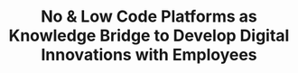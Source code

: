---
id: nolock
title: "No & Low Code Platforms as Knowledge Bridge to Develop Digital Innovations with Employees"
title_project: "No & Low Code Platforms as Knowledge Bridge to Develop Digital Innovations with Employees"
title_short: "NoLoCK"
period: "Apr 23 – Mär 24 (12 Monate)" 
round: "2"
lecture2go: "66908"
uhh_url: "https://www.hcl.uni-hamburg.de/ddlitlab/data-literacy-studierendenprojekte/zweite-foerderrunde/nolock.html"
students: "Gian-Luca Gücük, Dejan Simic"
mentor: "Stephan Leible"
text: |
    Öffentliche und private Organisationen konkurrieren darum, die innovativsten Produkte und Dienstleistungen anzubieten. Heutzutage sind diese häufig digitaler Natur und werden mithilfe digitaler Tools entwickelt. In den letzten Jahren haben Organisationen verschiedene interne und externe Innovationskanäle etabliert, um diese Innovationen zu schaffen. Dazu gehören konventionelle Forschungs- und Entwicklungsabteilungen, agile Innovationseinheiten und zunehmend auch die Einbindung der eigenen Mitarbeiter:innen [1].  

    Dies ist unter anderem darauf zurückzuführen, dass die Gestaltung von (digitalen) Innovationen durch intuitivere und weit verbreitete IT-Tools, wie Online-Whiteboards (z.B. Miro oder Conceptboard) und Designtools (z.B. Figma oder Adobe XD), an Komplexität verloren hat. Dadurch ist deren Konzeption und Entwicklung zugänglicher geworden und die Erstellung von nicht-funktionalen Prototypen wird gefördert [2, 3, 4]. Besonders bei mitarbeitergetriebenen Innovationsprozessen entsteht beim Vorliegen einer vielversprechenden Innovationsidee die Herausforderung, den Umsetzungsprozess für einen funktionalen oder hoch aufgelösten Prototyp zu gestalten [5]. Häufig scheitert die Umsetzung an fehlenden Programmierkenntnissen bei den nicht-technischen Mitarbeitern, die ihre Ideen nicht selbstständig produktionsreif umsetzen können. Viele Organisationen verfügen nicht über dedizierte Teams oder IT-Entwickler:innen, die, neben ihren Kernaufgaben, genügend Zeit haben, um ko-kreativ mit den Ideengeber:innen an der Umsetzung ihrer Ideen zu arbeiten.   

    Das Ziel des NoLoCK-Projekts besteht vor diesem Hintergrund darin, No- & Low-Code Plattformen und ihre Grenzen im Vergleich zur nativen Entwicklung zu untersuchen und zu evaluieren. Dabei soll herausgefunden werden, ob diese Plattformen als Kompetenzbrücken im Kontext mitarbeitergetriebener (digitaler) Innovationen geeignet sind. No- & Low-Code Plattformen ermöglichen es, gewünschte Funktionalitäten durch das Zusammenfügen von Funktionsblöcken in einem Sequenzfluss umzusetzen. Bei Low-Code Plattformen besteht zudem die Möglichkeit, diese Funktionsblöcke durch benutzerdefinierten Code anzupassen oder zu erweitern bzw. komplett neue Funktionsblöcke zu erstellen.   

    In jüngster Zeit haben sich auch generative künstliche Intelligenzen (genKI) wie OpenAI's ChatGPT in den Arbeitsablauf von Mitarbeiter:innen integriert. Diese genKI's können als Ergänzung zu den genannten No- & Low-Code Plattformen genutzt werden, um den Mitarbeiter:innen die Implementierung ihrer Ideen in funktionsfähige Prototypen zu erleichtern. Eine Anwendungsmöglichkeit für genKI besteht darin, sie in No- & Low-Code Plattformen zu integrieren, um den Mitarbeitern die Erklärung der Funktionsblöcke zu ermöglichen, Code zur Erweiterung der Blöcke zu generieren oder komplett neue Funktionsblöcke zu erstellen. Auch dieser Anwendungsfall wird im Rahmen des NoLoCK-Projekts untersucht.

    Zusammenfassend werden im Projekt die Nutzung- und Umsetzungsgrenzen von No- & Low-Code Plattformen im Vergleich zur nativen Entwicklung betrachtet. Es wird untersucht, wie diese Plattformen als Kompetenzbrücke für Personen untersucht werden können, die über keine oder geringe Programmierkenntnisse verfügen und digitale Innovationen schaffen möchten. Darüber hinaus wird analysiert, wie Organisationen ihren Mitarbeitern mithilfe von No- & Low-Code Plattformen und genKI's Unterstützungswerkzeuge für mitarbeitergetriebene Innovationsprozesse und die Entwicklung digitaler Innovationen zur Verfügung stellen können. 

    Um diese Aspekte zu untersuchen und anzugehen, basiert das NoLoCK-Projekt auf einem datengetriebenen Ansatz. Es wird initial eine systematische Literaturrecherche durchgeführt, die sich mit No- & Low-Code Plattformen in verschiedenen Anwendungskontexten befasst. Parallel dazu erfolgt eine Marktanalyse und Plattformevaluation, um die aktuellen Trends in diesen Bereichen zu untersuchen. Die Ergebnisse der ersten beiden Schritte werden für eine quantitative Umfrage in verschiedenen Organisationen genutzt, die No- & Low-Code Lösungen verwenden. Anhand der Ergebnisse wird ein Interviewleitfaden entwickelt, um weiterführende Interviews mit Expert:innen durchzuführen und zusätzliche Daten zu Einsatzszenarien, bewährten Verfahren und Einschränkungen zu sammeln. Abschließend wird eine Laborstudie zu No- & Low-Code Plattformen und genKI's durchgeführt, bei der verschiedene Personen Aufgaben mit Programmieranteilen mithilfe der genannten Werkzeuge lösen sollen.

    Anhand der gesammelten Daten werden die Herausforderungen und Grenzen sowie die Effektivität von No- & Low-Code Plattformen als Kompetenzbrücke analysiert und Einsatzprinzipien für die Nutzung dieser Plattformen in mitarbeitergetriebenen Innovationsprozessen entwickelt.

    ## Referenzen

    [1] Opland, L. E.; Jaccheri, L.; Pappas I. O. & Engesmo, J. (2020). Utilising the Innovation Potential – A Systematic Literature Review on Employee-driven Digital Innovation. In: Proceedings of the European Conference on Information Systems (ECIS 2020) 
    [2] Yoo, Y.; Henfridsson, O. & Lyytinen, K. (2010). The New Organizing Logic of Digital Innovation - An Agenda for Information Systems Research. In: Information Systems Research (21:4) 
    [3] Nambisan, S.; Lyytinen, K.; Majchrzak, A. & Song, M. (2017). Digital Innovation Management: Reinventing Innovation Management Research in a Digital World. In: MISQ (41:1), pp. 223-238. DOI: 10.25300/MISQ/2017/41:1.03 
    [4] Leible, S.; Ludzay, M. & Nüttgens, M. (2021). Ein IT-gestützter Innovationsprozess in der öffentlichen Verwaltung: Rahmenkonzept, Ideenmanagementsysteme und Online-Whiteboards. In: HMD Praxis der Wirtschaftsinformatik (58), pp. 1108-1128. DOI: 10.1365/s40702-021-00775-3 
    [5] Krejci, D.; Iho, S. & Missonier, S. (2021). Innovating with employees: an exploratory study of idea development on low-code development platforms. In: Proceedings of the European Conference on Information Systems (ECIS 2021) 

image: "https://www.hcl.uni-hamburg.de/17274702/adi-goldstein-mdinbvq1sfg-unsplash-733x414-7b643c2dcbf5774c28296cd6aaa15cb75218624b.jpg"
image_credit: "Adi Goldstein / unsplash"
---